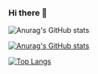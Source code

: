 ### Hi there 👋

![Anurag's GitHub stats](https://github-readme-stats.vercel.app/api?username=takeuchi-shogo&show_icons=true&theme=transparent)

[![Anurag's GitHub stats](https://github-readme-stats.vercel.app/api?username=takeuchi-shogo)](https://github.com/anuraghazra/github-readme-stats)

[![Top Langs](https://github-readme-stats.vercel.app/api/top-langs/?username=takeuchi-shogo&langs_count=8)](https://github.com/anuraghazra/github-readme-stats)

<!--
**takeuchi-shogo/takeuchi-shogo** is a ✨ _special_ ✨ repository because its `README.md` (this file) appears on your GitHub profile.

Here are some ideas to get you started:

- 🔭 I’m currently working on ...
- 🌱 I’m currently learning ...
- 👯 I’m looking to collaborate on ...
- 🤔 I’m looking for help with ...
- 💬 Ask me about ...
- 📫 How to reach me: ...
- 😄 Pronouns: ...
- ⚡ Fun fact: ...
-->
